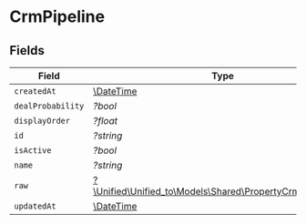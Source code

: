 # CrmPipeline


## Fields

| Field                                                                                                      | Type                                                                                                       | Required                                                                                                   | Description                                                                                                |
| ---------------------------------------------------------------------------------------------------------- | ---------------------------------------------------------------------------------------------------------- | ---------------------------------------------------------------------------------------------------------- | ---------------------------------------------------------------------------------------------------------- |
| `createdAt`                                                                                                | [\DateTime](https://www.php.net/manual/en/class.datetime.php)                                              | :heavy_minus_sign:                                                                                         | N/A                                                                                                        |
| `dealProbability`                                                                                          | *?bool*                                                                                                    | :heavy_minus_sign:                                                                                         | N/A                                                                                                        |
| `displayOrder`                                                                                             | *?float*                                                                                                   | :heavy_minus_sign:                                                                                         | N/A                                                                                                        |
| `id`                                                                                                       | *?string*                                                                                                  | :heavy_minus_sign:                                                                                         | N/A                                                                                                        |
| `isActive`                                                                                                 | *?bool*                                                                                                    | :heavy_minus_sign:                                                                                         | N/A                                                                                                        |
| `name`                                                                                                     | *?string*                                                                                                  | :heavy_minus_sign:                                                                                         | N/A                                                                                                        |
| `raw`                                                                                                      | [?\Unified\Unified_to\Models\Shared\PropertyCrmPipelineRaw](../../Models/Shared/PropertyCrmPipelineRaw.md) | :heavy_minus_sign:                                                                                         | N/A                                                                                                        |
| `updatedAt`                                                                                                | [\DateTime](https://www.php.net/manual/en/class.datetime.php)                                              | :heavy_minus_sign:                                                                                         | N/A                                                                                                        |